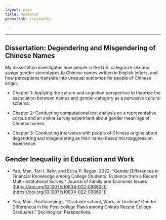 ```yaml
---
layout: page
title: Research
permalink: /research/

---
```


---

## **Dissertation: Degendering and Misgendering of Chinese Names**

My dissertation investigates how people in the U.S. categorize sex and assign gender stereotypes to Chinese names written in English letters, and how perceptions translate into unequal outcomes for people of Chinese origin.

* Chapter 1: Applying the culture and cognition perspecitve to theorize the association between names and gender category as a pervasive cultural schema.

* Chapter 2: Conducting computational text analysis on a representative corpus and an online survey experiment about gender meanings of Chinese names.

* Chapter 3: Conducting interviews with people of Chinese origins about degendring and misgendering as their name-based microaggression experience.


## **Gender Inequality in Education and Work**

* Yao, Man, Tori I. Rehr, and Erica P. Regan. 2022. “Gender Differences in Financial Knowledge among College Students: Evidence from a Recent Multi-institutional Survey.” Journal of Family and Economic Issues. [https://doi.org/10.1007/s10834-022-09860-1](https://doi.org/10.1007/s10834-022-09860-1)

* Yao, Man. (Forthcoming). “Graduate school, Work, or Unclear? Gender Differences in the Post-college Plans among China’s Recent College Graduates.” Sociological Perspectives.
